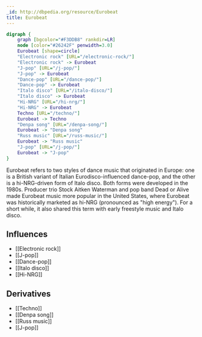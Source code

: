 ```yaml
---
_id: http://dbpedia.org/resource/Eurobeat
title: Eurobeat
---
```


```dot
digraph {
	graph [bgcolor="#F3DDB8" rankdir=LR]
	node [color="#26242F" penwidth=3.0]
	Eurobeat [shape=circle]
	"Electronic rock" [URL="/electronic-rock/"]
	"Electronic rock" -> Eurobeat
	"J-pop" [URL="/j-pop/"]
	"J-pop" -> Eurobeat
	"Dance-pop" [URL="/dance-pop/"]
	"Dance-pop" -> Eurobeat
	"Italo disco" [URL="/italo-disco/"]
	"Italo disco" -> Eurobeat
	"Hi-NRG" [URL="/hi-nrg/"]
	"Hi-NRG" -> Eurobeat
	Techno [URL="/techno/"]
	Eurobeat -> Techno
	"Denpa song" [URL="/denpa-song/"]
	Eurobeat -> "Denpa song"
	"Russ music" [URL="/russ-music/"]
	Eurobeat -> "Russ music"
	"J-pop" [URL="/j-pop/"]
	Eurobeat -> "J-pop"
}
```

Eurobeat refers to two styles of dance music that originated in Europe: one is a British variant of Italian Eurodisco-influenced dance-pop, and the other is a hi-NRG-driven form of Italo disco. Both forms were developed in the 1980s. Producer trio Stock Aitken Waterman and pop band Dead or Alive made Eurobeat music more popular in the United States, where Eurobeat was historically marketed as hi-NRG (pronounced as "high energy"). For a short while, it also shared this term with early freestyle music and Italo disco.

## Influences
- [[Electronic rock]]
- [[J-pop]]
- [[Dance-pop]]
- [[Italo disco]]
- [[Hi-NRG]]

## Derivatives
- [[Techno]]
- [[Denpa song]]
- [[Russ music]]
- [[J-pop]]

